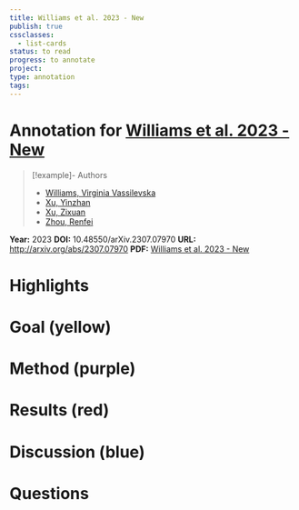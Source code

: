 ```yaml
---
title: Williams et al. 2023 - New
publish: true
cssclasses:
  - list-cards
status: to read
progress: to annotate
project:
type: annotation
tags:
---
```

# Annotation for [Williams et al. 2023 - New](Papers/References/Williams%20et%20al.%202023%20-%20New)

> [!example]- Authors
> - [Williams, Virginia Vassilevska](Papers/People/Williams%20Virginia%20Vassilevska)
> - [Xu, Yinzhan](Papers/People/Xu%20Yinzhan)
> - [Xu, Zixuan](Papers/People/Xu%20Zixuan)
> - [Zhou, Renfei](Papers/People/Zhou%20Renfei)

**Year:** 2023
**DOI:** 10.48550/arXiv.2307.07970
**URL:** http://arxiv.org/abs/2307.07970
**PDF:** [Williams et al. 2023 - New](Papers/PDFs/Williams%20et%20al.%202023%20-%20New%20Bounds%20for%20Matrix%20Multiplication%20from%20Alpha%20to%20Omega.pdf)

# Highlights


# Goal (yellow)


# Method (purple)


# Results (red)


# Discussion (blue)


# Questions

